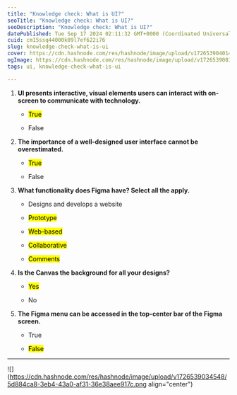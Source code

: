 ```yaml
---
title: "Knowledge check: What is UI?"
seoTitle: "Knowledge check: What is UI?"
seoDescription: "Knowledge check: What is UI?"
datePublished: Tue Sep 17 2024 02:11:32 GMT+0000 (Coordinated Universal Time)
cuid: cm15ssq44000k09l7ef622i76
slug: knowledge-check-what-is-ui
cover: https://cdn.hashnode.com/res/hashnode/image/upload/v1726539040149/1c6e2ae8-a1ce-4413-957a-fab837b36f8e.jpeg
ogImage: https://cdn.hashnode.com/res/hashnode/image/upload/v1726539081199/16ff6fb3-6a74-4e0c-a82c-34a0b0d0c77d.jpeg
tags: ui, knowledge-check-what-is-ui

---
```


1. **UI presents interactive, visual elements users can interact with on-screen to communicate with technology.**
    
    * <mark>True</mark>
        
    * False
        
2. **The importance of a well-designed user interface cannot be overestimated.**
    
    * <mark>True</mark>
        
    * False
        
3. **What functionality does Figma have? Select all the apply.**
    
    * Designs and develops a website
        
    * <mark>Prototype</mark>
        
    * <mark>Web-based</mark>
        
    * <mark>Collaborative</mark>
        
    * <mark>Comments</mark>
        
4. **Is the Canvas the background for all your designs?**
    
    * <mark>Yes</mark>
        
    * No
        
5. **The Figma menu can be accessed in the top-center bar of the Figma screen.**
    
    * True
        
    * <mark>False</mark>
        

---

![](https://cdn.hashnode.com/res/hashnode/image/upload/v1726539034548/5d884ca8-3eb4-43a0-af31-36e38aee917c.png align="center")